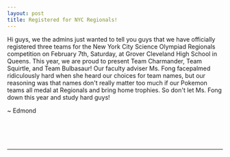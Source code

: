 ```yaml
---
layout: post
title: Registered for NYC Regionals!
---
```



Hi guys, we the admins just wanted to tell you guys that we have officially registered three teams for the New York City Science Olympiad Regionals competition on February 7th, Saturday, at Grover Cleveland High School in Queens. This year, we are proud to present Team Charmander, Team Squirtle, and Team Bulbasaur! Our faculty adviser Ms. Fong facepalmed ridiculously hard when she heard our choices for team names, but our reasoning was that names don't really matter too much if our Pokemon teams all medal at Regionals and bring home trophies. So don't let Ms. Fong down this year and study hard guys!


~ Edmond
<br>
<br>
<br>
<br>
<br>
<hr>
<br>
<br>
<br>
<br>
<br>
